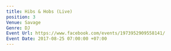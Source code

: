 ```yaml
---
title: Hibs & Hobs (Live)
position: 3
Venue: Savage
Genre: DJ
Event Url: https://www.facebook.com/events/1973952909558141/
Event Date: 2017-08-25 07:00:00 +07:00
---
```


